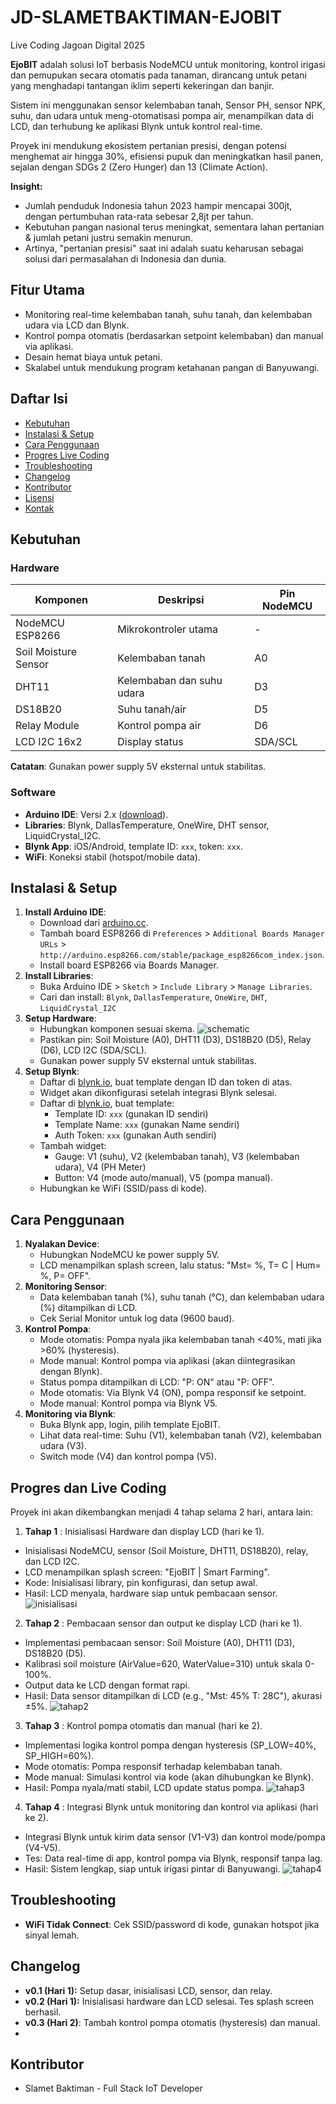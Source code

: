# JD-SLAMETBAKTIMAN-EJOBIT
Live Coding Jagoan Digital 2025


**EjoBIT** adalah solusi IoT berbasis NodeMCU untuk monitoring, kontrol irigasi dan pemupukan secara otomatis pada tanaman, dirancang untuk petani yang menghadapi tantangan iklim seperti kekeringan dan banjir. 

Sistem ini menggunakan sensor kelembaban tanah, Sensor PH, sensor NPK, suhu, dan udara untuk meng-otomatisasi pompa air, menampilkan data di LCD, dan terhubung ke aplikasi Blynk untuk kontrol real-time. 

Proyek ini mendukung ekosistem pertanian presisi, dengan potensi menghemat air hingga 30%, efisiensi pupuk dan meningkatkan hasil panen, sejalan dengan SDGs 2 (Zero Hunger) dan 13 (Climate Action).

**Insight:**
- Jumlah penduduk Indonesia tahun 2023 hampir mencapai 300jt, dengan pertumbuhan rata-rata sebesar 2,8jt per tahun.
- Kebutuhan pangan nasional terus meningkat, sementara lahan pertanian & jumlah petani justru semakin menurun.
- Artinya, "pertanian presisi" saat ini adalah suatu keharusan sebagai solusi dari permasalahan di Indonesia dan dunia.

## Fitur Utama 
- Monitoring real-time kelembaban tanah, suhu tanah, dan kelembaban udara via LCD dan Blynk.
- Kontrol pompa otomatis (berdasarkan setpoint kelembaban) dan manual via aplikasi.
- Desain hemat biaya untuk petani.
- Skalabel untuk mendukung program ketahanan pangan di Banyuwangi.

## Daftar Isi
- [Kebutuhan](#kebutuhan)
- [Instalasi & Setup](#instalasi--setup)
- [Cara Penggunaan](#cara-penggunaan)
- [Progres Live Coding](#progres-live-coding)
- [Troubleshooting](#troubleshooting)
- [Changelog](#changelog)
- [Kontributor](#kontributor)
- [Lisensi](#lisensi)
- [Kontak](#kontak)

## Kebutuhan

### Hardware
| Komponen             | Deskripsi                    | Pin NodeMCU |
|----------------------|------------------------------|-------------|
| NodeMCU ESP8266      | Mikrokontroler utama         | -           |
| Soil Moisture Sensor | Kelembaban tanah             | A0          |
| DHT11                | Kelembaban dan suhu udara    | D3          |
| DS18B20              | Suhu tanah/air               | D5          |
| Relay Module         | Kontrol pompa air            | D6          |
| LCD I2C 16x2         | Display status               | SDA/SCL     |

**Catatan**: Gunakan power supply 5V eksternal untuk stabilitas.

### Software
- **Arduino IDE**: Versi 2.x ([download](<https://www.arduino.cc/en/software>)).
- **Libraries**: Blynk, DallasTemperature, OneWire, DHT sensor, LiquidCrystal_I2C.
- **Blynk App**: iOS/Android, template ID: `xxx`, token: `xxx`.
- **WiFi**: Koneksi stabil (hotspot/mobile data).

## Instalasi & Setup
1. **Install Arduino IDE**:
   - Download dari [arduino.cc](<https://www.arduino.cc/en/software>).
   - Tambah board ESP8266 di `Preferences` > `Additional Boards Manager URLs` > `http://arduino.esp8266.com/stable/package_esp8266com_index.json`.
   - Install board ESP8266 via Boards Manager.
2. **Install Libraries**:
   - Buka Arduino IDE > `Sketch` > `Include Library` > `Manage Libraries`.
   - Cari dan install: `Blynk`, `DallasTemperature`, `OneWire`, `DHT`, `LiquidCrystal_I2C`
3. **Setup Hardware**:
   - Hubungkan komponen sesuai skema.
     ![schematic](assets/schematic.png)
   - Pastikan pin: Soil Moisture (A0), DHT11 (D3), DS18B20 (D5), Relay (D6), LCD I2C (SDA/SCL).
   - Gunakan power supply 5V eksternal untuk stabilitas.
4. **Setup Blynk**:
   - Daftar di [blynk.io](<https://blynk.io>), buat template dengan ID dan token di atas.
   - Widget akan dikonfigurasi setelah integrasi Blynk selesai.
   - Daftar di [blynk.io](<https://blynk.io>), buat template:
     - Template ID: `xxx` (gunakan ID sendiri)
     - Template Name: `xxx` (gunakan Name sendiri)
     - Auth Token: `xxx` (gunakan Auth sendiri)
   - Tambah widget:
     - Gauge: V1 (suhu), V2 (kelembaban tanah), V3 (kelembaban udara), V4 (PH Meter)
     - Button: V4 (mode auto/manual), V5 (pompa manual).
   - Hubungkan ke WiFi (SSID/pass di kode).

## Cara Penggunaan
1. **Nyalakan Device**:
   - Hubungkan NodeMCU ke power supply 5V.
   - LCD menampilkan splash screen, lalu status: "Mst= %, T= C | Hum= %, P= OFF".
2. **Monitoring Sensor**:
   - Data kelembaban tanah (%), suhu tanah (°C), dan kelembaban udara (%) ditampilkan di LCD.
   - Cek Serial Monitor untuk log data (9600 baud).
3. **Kontrol Pompa**:
   - Mode otomatis: Pompa nyala jika kelembaban tanah <40%, mati jika >60% (hysteresis).
   - Mode manual: Kontrol pompa via aplikasi (akan diintegrasikan dengan Blynk).
   - Status pompa ditampilkan di LCD: "P: ON" atau "P: OFF".
   - Mode otomatis: Via Blynk V4 (ON), pompa responsif ke setpoint.
   - Mode manual: Kontrol pompa via Blynk V5.
4. **Monitoring via Blynk**:
   - Buka Blynk app, login, pilih template EjoBIT.
   - Lihat data real-time: Suhu (V1), kelembaban tanah (V2), kelembaban udara (V3).
   - Switch mode (V4) dan kontrol pompa (V5).
     
## Progres dan Live Coding
Proyek ini akan dikembangkan menjadi 4 tahap selama 2 hari, antara lain:
1. **Tahap 1** : Inisialisasi Hardware dan display LCD (hari ke 1).
- Inisialisasi NodeMCU, sensor (Soil Moisture, DHT11, DS18B20), relay, dan LCD I2C.
- LCD menampilkan splash screen: "EjoBIT | Smart Farming".
- Kode: Inisialisasi library, pin konfigurasi, dan setup awal.
- Hasil: LCD menyala, hardware siap untuk pembacaan sensor.
     ![inisialisasi](assets/inisialisasi.jpg)
  
2. **Tahap 2** : Pembacaan sensor dan output ke display LCD (hari ke 1).
- Implementasi pembacaan sensor: Soil Moisture (A0), DHT11 (D3), DS18B20 (D5).
- Kalibrasi soil moisture (AirValue=620, WaterValue=310) untuk skala 0-100%.
- Output data ke LCD dengan format rapi.
- Hasil: Data sensor ditampilkan di LCD (e.g., "Mst: 45% T: 28C"), akurasi ±5%.
     ![tahap2](assets/tahap2.jpg)
  
3. **Tahap 3** : Kontrol pompa otomatis dan manual (hari ke 2).
- Implementasi logika kontrol pompa dengan hysteresis (SP_LOW=40%, SP_HIGH=60%).
- Mode otomatis: Pompa responsif terhadap kelembaban tanah.
- Mode manual: Simulasi kontrol via kode (akan dihubungkan ke Blynk).
- Hasil: Pompa nyala/mati stabil, LCD update status pompa.
     ![tahap3](assets/tahap3.png)
  
4. **Tahap 4** : Integrasi Blynk untuk monitoring dan kontrol via aplikasi (hari ke 2).
- Integrasi Blynk untuk kirim data sensor (V1-V3) dan kontrol mode/pompa (V4-V5).
- Tes: Data real-time di app, kontrol pompa via Blynk, responsif tanpa lag.
- Hasil: Sistem lengkap, siap untuk irigasi pintar di Banyuwangi.
     ![tahap4](assets/tahap4.jpeg)

## Troubleshooting
- **WiFi Tidak Connect**: Cek SSID/password di kode, gunakan hotspot jika sinyal lemah.

## Changelog
- **v0.1 (Hari 1):** Setup dasar, inisialisasi LCD, sensor, dan relay.
- **v0.2 (Hari 1):** Inisialisasi hardware dan LCD selesai. Tes splash screen berhasil.
- **v0.3 (Hari 2)**: Tambah kontrol pompa otomatis (hysteresis) dan manual.
- 

## Kontributor
- Slamet Baktiman - Full Stack IoT Developer
